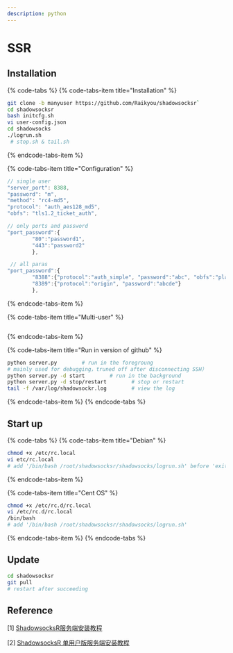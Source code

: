 ```yaml
---
description: python
---
```


# SSR

## Installation

{% code-tabs %}
{% code-tabs-item title="Installation" %}
```bash
git clone -b manyuser https://github.com/Raikyou/shadowsocksr`
cd shadowsocksr
bash initcfg.sh
vi user-config.json
cd shadowsocks
./logrun.sh  # stop.sh & tail.sh
```
{% endcode-tabs-item %}

{% code-tabs-item title="Configuration" %}
```javascript
// single user
"server_port": 8388,
"password": "m",
"method": "rc4-md5",
"protocol": "auth_aes128_md5",
"obfs": "tls1.2_ticket_auth",

// only ports and password
"port_password":{
        "80":"password1",
        "443":"password2"
        },

 // all paras   
"port_password":{
        "8388":{"protocol":"auth_simple", "password":"abc", "obfs":"plain", "obfs_param":""},
        "8389":{"protocol":"origin", "password":"abcde"}
        },
```
{% endcode-tabs-item %}

{% code-tabs-item title="Multi-user" %}
```javascript

```
{% endcode-tabs-item %}

{% code-tabs-item title="Run in version of github" %}
```bash
python server.py        # run in the foregroung
# mainly used for debugging，truned off after disconnecting SSH）
python server.py -d start        # run in the background
python server.py -d stop/restart        # stop or restart
tail -f /var/log/shadowsockr.log        # view the log
```
{% endcode-tabs-item %}
{% endcode-tabs %}

## Start up

{% code-tabs %}
{% code-tabs-item title="Debian" %}
```bash
chmod +x /etc/rc.local
vi etc/rc.local
# add '/bin/bash /root/shadowsocksr/shadowsocks/logrun.sh' before 'exit 0'
```
{% endcode-tabs-item %}

{% code-tabs-item title="Cent OS" %}
```bash
chmod +x /etc/rc.d/rc.local
vi /etc/rc.d/rc.local
/bin/bash
# add '/bin/bash /root/shadowsocksr/shadowsocks/logrun.sh'
```
{% endcode-tabs-item %}
{% endcode-tabs %}

## Update

```bash
cd shadowsocksr
git pull
# restart after succeeding
```

## Reference

\[1\] [ShadowsocksR服务端安装教程](https://github.com/Ssrbackup/shadowsocks-rss/wiki/Server-Setup)

\[2\] [ShadowsocksR 单用户版服务端安装教程](https://doub.io/ss-jc11/)



